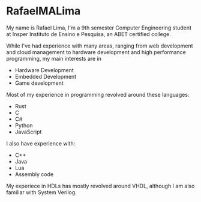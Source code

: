 # RafaelMALima
My name is Rafael Lima, I'm a 9th semester Computer Engineering student at Insper Instituto de Ensino e Pesquisa, an ABET certified college. 

While I've had experience with many areas, ranging from web development and cloud management to hardware development and high performance programming, my main interests are in
 - Hardware Development
 - Embedded Development
 - Game development

Most of my experience in programming revolved around these languages:
- Rust
- C
- C#
- Python
- JavaScript


I also have experience with:
- C++
- Java
- Lua
- Assembly code

My experiece in HDLs has mostly revolved around VHDL, although I am also familiar with System Verilog.
